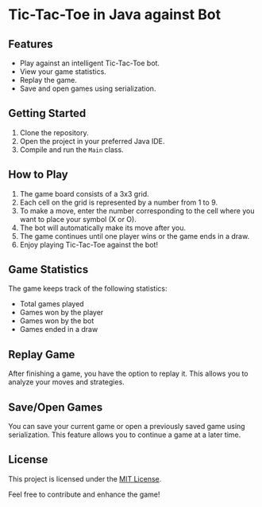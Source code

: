 
<html>
<head>
  <title>Tic-Tac-Toe in Java against Bot</title>
  <style>
    /* Add your custom styles here */
  </style>
</head>
<body>
  <h1>Tic-Tac-Toe in Java against Bot</h1>
  <h2>Features</h2>
  <ul>
    <li>Play against an intelligent Tic-Tac-Toe bot.</li>
    <li>View your game statistics.</li>
    <li>Replay the game.</li>
    <li>Save and open games using serialization.</li>
  </ul>
  <h2>Getting Started</h2>
  <ol>
    <li>Clone the repository.</li>
    <li>Open the project in your preferred Java IDE.</li>
    <li>Compile and run the <code>Main</code> class.</li>
  </ol>
  <h2>How to Play</h2>
  <ol>
    <li>The game board consists of a 3x3 grid.</li>
    <li>Each cell on the grid is represented by a number from 1 to 9.</li>
    <li>To make a move, enter the number corresponding to the cell where you want to place your symbol (X or O).</li>
    <li>The bot will automatically make its move after you.</li>
    <li>The game continues until one player wins or the game ends in a draw.</li>
    <li>Enjoy playing Tic-Tac-Toe against the bot!</li>
  </ol>
  <h2>Game Statistics</h2>
  <p>The game keeps track of the following statistics:</p>
  <ul>
    <li>Total games played</li>
    <li>Games won by the player</li>
    <li>Games won by the bot</li>
    <li>Games ended in a draw</li>
  </ul>
  <h2>Replay Game</h2>
  <p>After finishing a game, you have the option to replay it. This allows you to analyze your moves and strategies.</p>
  <h2>Save/Open Games</h2>
  <p>You can save your current game or open a previously saved game using serialization. This feature allows you to continue a game at a later time.</p>
  <h2>License</h2>
  <p>This project is licensed under the <a href="LICENSE">MIT License</a>.</p>
  <p>Feel free to contribute and enhance the game!</p>
</body>
</html>
